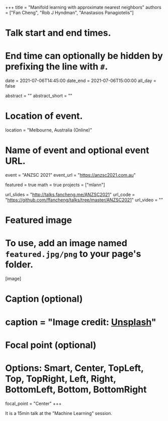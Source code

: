 +++
title = "Manifold learning with approximate nearest neighbors"
authors = ["Fan Cheng", "Rob J Hyndman", "Anastasios Panagiotelis"]

# Talk start and end times.
#   End time can optionally be hidden by prefixing the line with `#`.
date = 2021-07-06T14:45:00
date_end = 2021-07-06T15:00:00
all_day = false

abstract = ""
abstract_short = ""

# Location of event.
location = "Melbourne, Australia (Online)"

# Name of event and optional event URL.
event = "ANZSC 2021"
event_url = "https://anzsc2021.com.au"


featured = true
math = true
projects = ["mlann"]

url_slides = "http://talks.fancheng.me/ANZSC2021"
url_code = "https://github.com/ffancheng/talks/tree/master/ANZSC2021"
url_video = ""

# Featured image
# To use, add an image named `featured.jpg/png` to your page's folder.
[image]
  # Caption (optional)
  # caption = "Image credit: [**Unsplash**](https://unsplash.com/photos/bzdhc5b3Bxs)"

  # Focal point (optional)
  # Options: Smart, Center, TopLeft, Top, TopRight, Left, Right, BottomLeft, Bottom, BottomRight
  focal_point = "Center"
+++

It is a 15min talk at the "Machine Learning" session.
